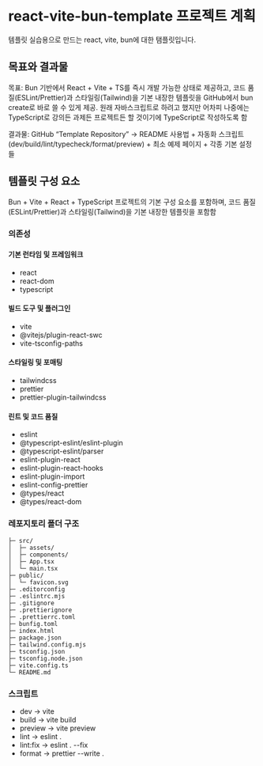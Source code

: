 # react-vite-bun-template 프로젝트 계획

템플릿 실습용으로 만드는 react, vite, bun에 대한 탬플릿입니다.

## 목표와 결과물

목표: Bun 기반에서 React + Vite + TS를 즉시 개발 가능한 상태로 제공하고, 코드 품질(ESLint/Prettier)과 스타일링(Tailwind)을 기본 내장한 템플릿을 GitHub에서 bun create로 바로 쓸 수 있게 제공. 원래 자바스크립트로 하려고 했지만 어차피 나중에는 TypeScript로 강의든 과제든 프로젝트든 할 것이기에 TypeScript로 작성하도록 함

결과물: GitHub “Template Repository” -> README 사용법 + 자동화 스크립트(dev/build/lint/typecheck/format/preview) + 최소 예제 페이지 + 각종 기본 설정들

## 템플릿 구성 요소

Bun + Vite + React + TypeScript 프로젝트의 기본 구성 요소를 포함하며, 코드 품질(ESLint/Prettier)과 스타일링(Tailwind)을 기본 내장한 템플릿을 포함함

### 의존성

#### 기본 런타임 및 프레임워크

- react
- react-dom
- typescript

#### 빌드 도구 및 플러그인

- vite
- @vitejs/plugin-react-swc
- vite-tsconfig-paths

#### 스타일링 및 포매팅

- tailwindcss
- prettier
- prettier-plugin-tailwindcss

#### 린트 및 코드 품질

- eslint
- @typescript-eslint/eslint-plugin
- @typescript-eslint/parser
- eslint-plugin-react
- eslint-plugin-react-hooks
- eslint-plugin-import
- eslint-config-prettier
- @types/react
- @types/react-dom

### 레포지토리 폴더 구조

```text
├─ src/
│  ├─ assets/
│  ├─ components/
│  ├─ App.tsx
│  └─ main.tsx
├─ public/
│  └─ favicon.svg
├─ .editorconfig
├─ .eslintrc.mjs
├─ .gitignore
├─ .prettierignore
├─ .prettierrc.toml
├─ bunfig.toml
├─ index.html
├─ package.json
├─ tailwind.config.mjs
├─ tsconfig.json
├─ tsconfig.node.json
├─ vite.config.ts
└─ README.md
```

### 스크립트

- dev -> vite
- build -> vite build
- preview -> vite preview
- lint -> eslint .
- lint:fix -> eslint . --fix
- format -> prettier --write .
